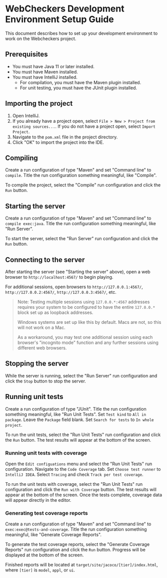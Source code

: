 # WebCheckers Development Environment Setup Guide

This document describes how to set up your development environment to work on the Webcheckers project.

## Prerequisites

* You must have Java 11 or later installed.
* You must have Maven installed.
* You must have IntelliJ installed.
    * For compilation, you must have the Maven plugin installed.
    * For unit testing, you must have the JUnit plugin installed.

## Importing the project

1. Open IntelliJ.
2. If you already have a project open, select `File > New > Project from existing sources...`. If you do not have a
 project open, select `Import Project`.
3. Navigate to the `pom.xml` file in the project directory.
4. Click "OK" to import the project into the IDE.

## Compiling

Create a run configuration of type "Maven" and set "Command line" to `compile`. Title the run configuration something
 meaningful, like "Compile".

To compile the project, select the "Compile" run configuration and click the `Run` button.

## Starting the server

Create a run configuration of type "Maven" and set "Command line" to `compile exec:java`. Title the run configuration
 something meaningful, like "Run Server".

To start the server, select the "Run Server" run configuration and click the `Run` button.

## Connecting to the server

After starting the server (see "Starting the server" above), open a web browser to `http://localhost:4567/` to begin
 playing.

For additional sessions, open browsers to `http://127.0.0.1:4567/`, `http://127.0.0.2:4567/`, `http://127.0.0.3:4567/`,
etc.

> Note: Testing multiple sessions using `127.0.0.*:4567` addresses requires your system to be configured to have the
> entire `127.0.0.*` block set up as loopback addresses.
>
> Windows systems are set up like this by default. Macs are not, so this will not work on a Mac.
>
> As a workaround, you may test one additional session using each browser's "incognito mode" function and any further
> sessions using different web browsers.

## Stopping the server

While the server is running, select the "Run Server" run configuration and click the `Stop` button to stop the server.

## Running unit tests

Create a run configuration of type "JUnit". Title the run configuration something meaningful, like "Run Unit Tests". Set
 `Test kind` to `All in package`. Leave the `Package` field blank. Set `Search for tests` to `In whole project`.

To run the unit tests, select the "Run Unit Tests" run configuration and click the `Run` button. The test results
 will appear at the bottom of the screen.
 
### Running unit tests with coverage

Open the `Edit configuations` menu and select the "Run Unit Tests" run configuration. Navigate to the `Code Coverage`
 tab. Set `Choose test runner` to `IntelliJ IDEA`. Select `Tracing` and check `Track per test coverage`.

To run the unit tests with coverage, select the "Run Unit Tests" run configuration and click the `Run with Coverage`
 button. The test results will appear at the bottom of the screen. Once the tests complete, coverage data will appear
  directly in the editor.

### Generating test coverage reports

Create a run configuration of type "Maven" and set "Command line" to `exec:exec@tests-and-coverage`. Title the run
 configuration something meaningful, like "Generate Coverage Reports".

To generate the test coverage reports, select the "Generate Coverage Reports" run configuration and click the `Run`
 button. Progress will be displayed at the bottom of the screen.

Finished reports will be located at `target/site/jacoco/[tier]/index.html`, where `[tier]` is `model`, `appl`, or `ui`.